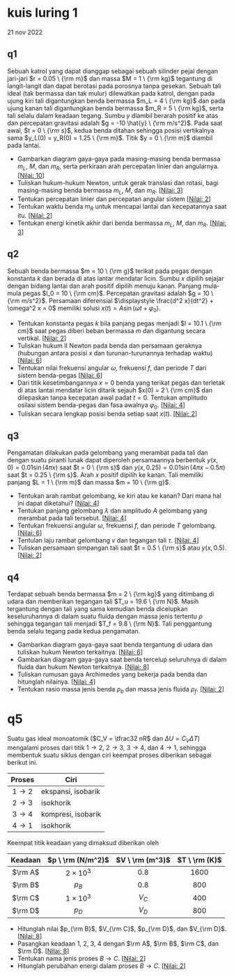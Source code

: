 # kuis luring 1
21 nov 2022


## q1
Sebuah katrol yang dapat dianggap sebagai sebuah silinder pejal dengan jari-jari $r = 0.05 \ {\rm m}$ dan massa $M = 1 \ {\rm kg}$ tegantung di langit-langit dan dapat berotasi pada porosnya tanpa gesekan. Sebuah tali ideal (tak bermassa dan tak mulur) dilewatkan pada katrol, dengan pada ujung kiri tali digantungkan benda bermassa $m_L = 4 \ {\rm kg}$ dan pada ujung kanan tali digantungkan benda bermassa $m_R = 5 \ {\rm kg}$, serta tali selalu dalam keadaan tegang. Sumbu $y$ diambil berarah positif ke atas dan percepatan gravitasi adalah $g = -10 \hat{y} \ {\rm m/s^2}$. Pada saat awal, $t = 0 \ {\rm s}$, kedua benda ditahan sehingga posisi vertikalnya sama $y_L(0) = y_R(0) = 1.25 \ {\rm m}$. Titik $y = 0 \ {\rm m}$ diambil pada lantai. 

+ Gambarkan diagram gaya-gaya pada masing-masing benda bermassa $m_L$, $M$, dan $m_R$, serta perkiraan arah percepatan linier dan angularnya. [[Nilai: 10]()]
+ Tuliskan hukum-hukum Newton, untuk gerak translasi dan rotasi, bagi masing-masing benda bermassa $m_L$, $M$, dan $m_R$. [[Nilai: 3]()]
+ Tentukan percepatan linier dan percepatan angular sistem [[Nilai: 2]()]
+ Tentukan waktu benda $m_R$ untuk mencapai lantai dan kecepatannya saat itu. [[Nilai: 2]()]
+ Tentukan energi kinetik akhir dari benda bermassa $m_L$, $M$, dan $m_R$. [[Nilai: 3]()]


## q2
Sebuah benda bermassa $m = 10 \ {\rm g}$ terikat pada pegas dengan konstanta $k$ dan berada di atas lantar mendatar licin. Sumbu $x$ dipilih sejajar dengan bidang lantai dan arah positif dipilih menuju kanan. Panjang mula-mula pegas $l_0 = 10 \ {\rm cm}$. Percepatan gravitasi adalah $g = 10 \ {\rm m/s^2}$. Persamaan diferensial $\displaystyle \frac{d^2 x}{dt^2} + \omega^2 x = 0$ memiliki solusi $x(t) = A \sin (\omega t + \varphi_0)$.

+ Tentukan konstanta pegas $k$ bila panjang pegas menjadi $l = 10.1 \ {\rm cm}$ saat pegas diberi beban bermassa $m$ dan digantung secara vertikal. [[Nilai: 2]()]
+ Tuliskan hukum II Newton pada benda dan persamaan geraknya (hubungan antara posisi $x$ dan turunan-turunannya terhadap waktu) [[Nilai: 6]()]
+ Tentukan nilai frekuensi angular $\omega$, frekuensi $f$, dan periode $T$ dari sistem benda-pegas [[Nilai: 6]()]
+ Dari titik kesetimbangannya $x = 0$ benda yang terikat pegas dan terletak di atas lantai mendatar licin ditarik sejauh $x(0) = 2 \ {\rm cm}$ dan dilepaskan tanpa kecepatan awal padat $t = 0$. Tentukan amplitudo osilasi sistem benda-pegas dan fasa awalnya $\varphi_0$. [[Nilai: 4]()]
+ Tuliskan secara lengkap posisi benda setiap saat $x(t)$. [[Nilai: 2]()]


## q3
Pengamatan dilakukan pada gelombang yang merambat pada tali dan dengan suatu piranti lunak dapat diperoleh persamaannya berbentuk $y(x, 0) = 0.01 \sin(4\pi x)$ saat $t = 0 \ {\rm s}$ dan $y(x, 0.25) = 0.01 \sin(4\pi x - 0.5\pi)$ saat $t = 0.25 \ {\rm s}$. Arah $x$ positif dipilih ke kanan. Tali memiliki panjang $L = 1 \ {\rm m}$ dan massa $m = 10 \ {\rm g}$.

+ Tentukan arah rambat gelombang, ke kiri atau ke kanan? Dari mana hal ini dapat diketahui? [[Nilai: 4]()]
+ Tentukan panjang gelombang $\lambda$ dan amplitudo $A$ gelombang yang merambat pada tali tersebut.  [[Nilai: 4]()]
+ Tentukan frekuensi angular $\omega$, frekuensi $f$, dan  periode $T$ gelombang. [[Nilai: 6]()]
+ Tentulan laju rambat gelombang $v$ dan tegangan tali $\tau$. [[Nilai: 4]()]
+ Tuliskan persamaan simpangan tali saat $t = 0.5 \ {\rm s}$ atau $y(x, 0.5)$. [[Nilai: 2]()]


## q4
Terdapat sebuah benda bermassa $m = 2 \ {\rm kg}$ yang ditimbang di udara dan memberikan tegangan tali $T_u = 19.6 \ {\rm N}$. Masih tergantung dengan tali yang sama kemudian benda dicelupkan keseluruhannya di dalam suatu fluida dengan massa jenis tertentu $\rho$ sehingga tegangan tali menjadi $T_f = 9.8 \ {\rm N}$. Tali penggantung benda selalu tegang pada kedua pengamatan.

+ Gambarkan diagram gaya-gaya saat benda tergantung di udara dan tuliskan hukum Newton terkaitnya. [[Nilai: 6]()]
+ Gambarkan diagram gaya-gaya saat benda tercelup seluruhnya di dalam fluida dan hukum Newton terkaitnya. [[Nilai: 8]()]
+ Tuliskan rumusan gaya Archimedes yang bekerja pada benda dan hitunglah nilainya. [[Nilai: 4]()]
+ Tentukan rasio massa jenis benda $\rho_b$ dan massa jenis fluida $\rho_f$. [[Nilai: 2]()]


# q5
Suatu gas ideal monoatomik ($C_V = \tfrac32 nR$ dan $\Delta U = C_V \Delta T$) mengalami proses dari titik $1 \rightarrow 2$, $2 \rightarrow 3$, $3 \rightarrow 4$, dan $4 \rightarrow 1$, sehingga membentuk suatu siklus dengan ciri keempat proses diberikan sebagai berikut ini.

Proses | <center>Ciri</center>
:-: | :-
$1 \rightarrow 2$ | ekspansi, isobarik
$2 \rightarrow 3$ | isokhorik
$3 \rightarrow 4$ | kompresi, isobarik
$4 \rightarrow 1$ | isokhorik

Keempat titik keadaan yang dimaksud diberikan oleh

Keadaan | $p \ \rm (N/m^2)$ | $V \ \rm (m^3)$ | $T \ \rm (K)$
:-: | :-: | :-: | :-:
$\rm A$ | $2 \times 10^3$ | $0.8$ | $1600$ 
$\rm B$ | $p_B$           | $0.8$ | $800$
$\rm C$ | $1 \times 10^3$ | $V_C$ | $400$
$\rm D$ | $p_D$           | $V_D$ | $800$

+ Hitunglah nilai $p_{\rm B}$, $V_{\rm C}$, $p_{\rm D}$, dan $V_{\rm D}$. [[Nilai: 8]()]
+ Pasangkan keadaan $1$, $2$, $3$, $4$ dengan $\rm A$, $\rm B$, $\rm C$, dan $\rm D$. [[Nilai: 8]()]
+ Tentukan nama jenis proses $B \rightarrow C$. [[Nilai: 2]()]
+ Hitunglah perubahan energi dalam proses $B \rightarrow C$. [[Nilai: 2]()]
